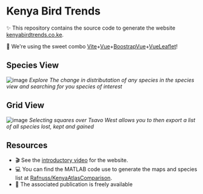 # Kenya Bird Trends

:sparkles: This repository contains the source code to generate the website [kenyabirdtrends.co.ke](https://kenyabirdtrends.co.ke/). 

:metal: We're using the sweet combo [Vite](https://vitejs.dev/)+[Vue](https://vuejs.org/)+[BoostrapVue](https://bootstrap-vue.org/)+[VueLeaflet](https://vue2-leaflet.netlify.app/)!

## Species View

![image](https://github.com/user-attachments/assets/7ebb2728-29a3-4171-ad4a-60d4aa79ac33)
_Explore The change in distributation of any species in the species view and searching for you species of interest_

## Grid View

![image](https://github.com/user-attachments/assets/c0387d8a-c42d-4094-b809-fec3d8cb17d3)
_Selecting squares over Tsavo West allows you to then export a list of all species lost, kept and gained_

## Resources

- :clapper: See the [introductory video](https://youtu.be/_h1KA6D6EuM) for the website.
- :computer: You can find the MATLAB code use to generate the maps and species list at [Rafnuss/KenyaAtlasComparison](https://github.com/Rafnuss/KenyaAtlasComparison).
- :page_facing_up: The associated publication is freely available  
> 
